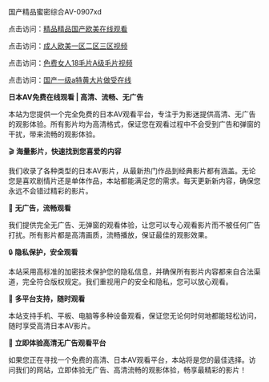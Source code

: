 国产精品蜜密综合AV-0907xd

点击访问：<a href="https://heiliaozj3tjd.pages.dev">精品精品国产欧美在线观看</a>

点击访问：<a href="https://heiliaoe8ajia.pages.dev">成人欧美一区二区三区视频</a>

点击访问：<a href="https://heiliaowzu4ur.pages.dev">色费女人18毛片A级毛片视频</a>

点击访问：<a href="https://heiliaoxqkkct.pages.dev">国产一级a特黄大片做受在线</a>

**日本AV免费在线观看 | 高清、流畅、无广告**

本站为您提供一个完全免费的日本AV观看平台，专注于为影迷提供高清、无广告的观影体验。所有影片均为高清格式，保证您在观看过程中不会受到广告和弹窗的干扰，带来流畅的观影体验。

🎬 **海量影片，快速找到您喜爱的内容**

我们收录了各种类型的日本AV影片，从最新热门作品到经典影片都有涵盖。无论您是喜欢剧情片还是单体作品，本站都能满足您的需求。每天更新新内容，确保您永远不会错过精彩的影片。

📅 **无广告，流畅观看**

我们提供完全无广告、无弹窗的观看体验，让您可以专心观看影片而不被任何广告打扰。所有影片都是高清画质，流畅播放，保证最佳的观影效果。

🔒 **隐私保护，安全观看**

本站采用高标准的加密技术保护您的隐私信息，并确保所有影片内容都来自合法渠道，完全符合版权规定。我们重视用户的安全和隐私，您可以放心观看。

📱 **多平台支持，随时观看**

本站支持手机、平板、电脑等多种设备观看，保证您无论何时何地都能轻松访问，随时享受高清日本AV影片。

📣 **立即体验高清无广告观看平台**

如果您正在寻找一个免费的高清、日本AV观看平台，本站将是您的最佳选择。访问我们的网站，立即体验无广告、高清流畅的观影体验，畅享最精彩的影片！

<span style="display:none;">[Canonical link]( https://github.com/ad6602/45611 ）</span>
